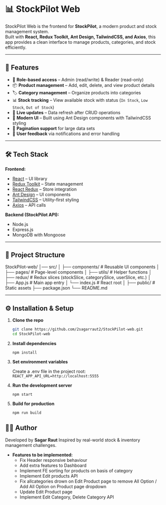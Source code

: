# 📊 StockPilot Web

StockPilot Web is the frontend for **StockPilot**, a modern product and stock management system.  
Built with **React, Redux Toolkit, Ant Design, TailwindCSS, and Axios**, this app provides a clean interface to manage products, categories, and stock efficiently.

---

## 🚀 Features

- 🔐 **Role-based access** – Admin (read/write) & Reader (read-only)
- 📦 **Product management** – Add, edit, delete, and view product details
- 🏷️ **Category management** – Organize products into categories
- 📊 **Stock tracking** – View available stock with status (`In Stock`, `Low Stock`, `Out of Stock`)
- 🔄 **Live updates** – Data refresh after CRUD operations
- 🎨 **Modern UI** – Built using Ant Design components with TailwindCSS styling
- 📑 **Pagination support** for large data sets
- 🔔 **User feedback** via notifications and error handling

---

## 🛠️ Tech Stack

**Frontend:**

- [React](https://react.dev/) – UI library
- [Redux Toolkit](https://redux-toolkit.js.org/) – State management
- [React Redux](https://react-redux.js.org/) – Store integration
- [Ant Design](https://ant.design/) – UI components
- [TailwindCSS](https://tailwindcss.com/) – Utility-first styling
- [Axios](https://axios-http.com/) – API calls

**Backend (StockPilot API):**

- Node.js
- Express.js
- MongoDB with Mongoose

---

## 📂 Project Structure

StockPilot-web/
│── src/
│ ├── components/ # Reusable UI components
│ ├── pages/ # Page-level components
│ ├── utils/ # Helper functions
│ ├── redux/ # Redux slices (stockSlice, categorySlice, userSlice, etc.)
│ ├── App.js # Main app entry
│ └── index.js # React root
│
├── public/ # Static assets
├── package.json
└── README.md

---

## ⚙️ Installation & Setup

1. **Clone the repo**

   ```bash
   git clone https://github.com/2sagarraut2/StockPilot-web.git
   cd StockPilot-web

   ```

2. **Install dependencies**

   `npm install`

3. **Set environment variables**

   Create a .env file in the project root:
   `REACT_APP_API_URL=http://localhost:5555`

4. **Run the development server**

   `npm start`

5. **Build for production**

   `npm run build`

## 👨‍💻 Author

Developed by **Sagar Raut**
Inspired by real-world stock & inventory management challenges.

- **Features to be implemented:**
  - Fix Header responsive behaviour
  - Add extra features to Dashboard
  - Implement FE sorting for products on basis of category
  - Implement Edit products API
  - Fix allcategories drown on Edit Product page to remove All Option / Add All Option on Product page dropdown
  - Update Edit Product page
  - Implement Edit Category, Delete Category API
